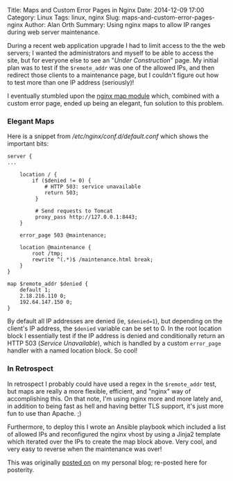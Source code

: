 Title: Maps and Custom Error Pages in Nginx
Date: 2014-12-09 17:00
Category: Linux
Tags: linux, nginx
Slug: maps-and-custom-error-pages-nginx
Author: Alan Orth
Summary: Using nginx maps to allow IP ranges during web server maintenance.

During a recent web application upgrade I had to limit access to the the web servers; I wanted the administrators and myself to be able to access the site, but for everyone else to see an "_Under Construction_" page. My initial plan was to test if the `$remote_addr` was one of the allowed IPs, and then redirect those clients to a maintenance page, but I couldn't figure out how to test more than one IP address (seriously)!

I eventually stumbled upon the [nginx map module](http://nginx.org/en/docs/http/ngx_http_map_module.html) which, combined with a custom error page, ended up being an elegant, fun solution to this problem.

### Elegant Maps

Here is a snippet from _/etc/nginx/conf.d/default.conf_ which shows the important bits:

```
server {
...

    location / {
        if ($denied != 0) {
            # HTTP 503: service unavailable
            return 503;
         }

         # Send requests to Tomcat
         proxy_pass http://127.0.0.1:8443;
    }

    error_page 503 @maintenance;

    location @maintenance {
        root /tmp;
        rewrite ^(.*)$ /maintenance.html break;
    }
}

map $remote_addr $denied {
    default 1;
    2.18.216.110 0;
    192.64.147.150 0;
}
```

By default all IP addresses are denied (ie, `$denied=1`), but depending on the client's IP address, the `$denied` variable can be set to 0. In the root location block I essentially test if the IP address is denied and conditionally return an HTTP 503 (_Service Unavailable_), which is handled by a custom `error_page` handler with a named location block. So cool!

### In Retrospect

In retrospect I probably could have used a regex in the `$remote_addr` test, but maps are really a more flexible, efficient, and "nginx" way of accomplishing this. On that note, I'm using nginx more and more lately and, in addition to being fast as hell and having better TLS support, it's just more fun to use than Apache. ;)

Furthermore, to deploy this I wrote an Ansible playbook which included a list of allowed IPs and reconfigured the nginx vhost by using a Jinja2 template which iterated over the IPs to create the map block above. Very cool, and very easy to reverse when the maintenance was over!

This was originally [posted on](https://mjanja.ch/2014/12/maps-and-custom-error-pages-in-nginx/) on my personal blog; re-posted here for posterity.
